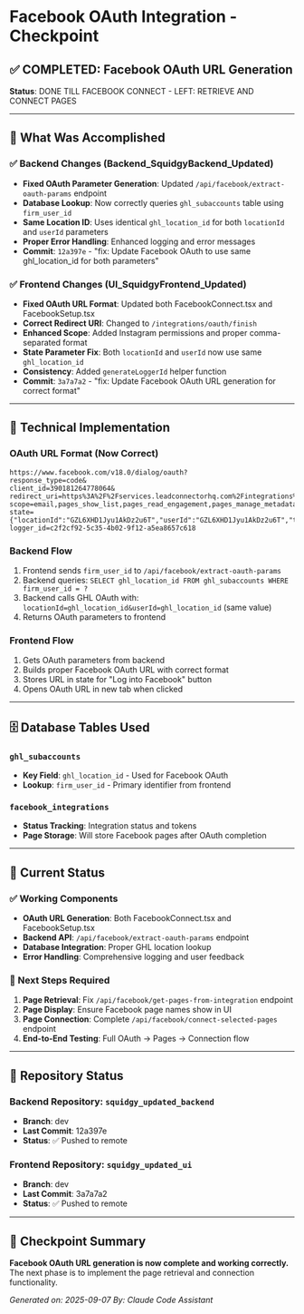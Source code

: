# Facebook OAuth Integration - Checkpoint

## ✅ COMPLETED: Facebook OAuth URL Generation

**Status**: DONE TILL FACEBOOK CONNECT - LEFT: RETRIEVE AND CONNECT PAGES

---

## 🎯 What Was Accomplished

### ✅ Backend Changes (Backend_SquidgyBackend_Updated)
- **Fixed OAuth Parameter Generation**: Updated `/api/facebook/extract-oauth-params` endpoint
- **Database Lookup**: Now correctly queries `ghl_subaccounts` table using `firm_user_id`
- **Same Location ID**: Uses identical `ghl_location_id` for both `locationId` and `userId` parameters
- **Proper Error Handling**: Enhanced logging and error messages
- **Commit**: `12a397e` - "fix: Update Facebook OAuth to use same ghl_location_id for both parameters"

### ✅ Frontend Changes (UI_SquidgyFrontend_Updated)
- **Fixed OAuth URL Format**: Updated both FacebookConnect.tsx and FacebookSetup.tsx
- **Correct Redirect URI**: Changed to `/integrations/oauth/finish`
- **Enhanced Scope**: Added Instagram permissions and proper comma-separated format
- **State Parameter Fix**: Both `locationId` and `userId` now use same `ghl_location_id`
- **Consistency**: Added `generateLoggerId` helper function
- **Commit**: `3a7a7a2` - "fix: Update Facebook OAuth URL generation for correct format"

---

## 🔧 Technical Implementation

### OAuth URL Format (Now Correct)
```
https://www.facebook.com/v18.0/dialog/oauth?
response_type=code&
client_id=390181264778064&
redirect_uri=https%3A%2F%2Fservices.leadconnectorhq.com%2Fintegrations%2Foauth%2Ffinish&
scope=email,pages_show_list,pages_read_engagement,pages_manage_metadata,pages_manage_posts,pages_manage_engagement,pages_read_user_content,business_management,public_profile,read_insights,pages_manage_ads,leads_retrieval,ads_read,pages_messaging,ads_management,instagram_basic,instagram_manage_messages,instagram_manage_comments,catalog_management&
state={"locationId":"GZL6XHD1Jyu1AkDz2u6T","userId":"GZL6XHD1Jyu1AkDz2u6T","type":"facebook","source":"squidgy_step1"}&
logger_id=c2f2cf92-5c35-4b02-9f12-a5ea8657c618
```

### Backend Flow
1. Frontend sends `firm_user_id` to `/api/facebook/extract-oauth-params`
2. Backend queries: `SELECT ghl_location_id FROM ghl_subaccounts WHERE firm_user_id = ?`
3. Backend calls GHL OAuth with: `locationId=ghl_location_id&userId=ghl_location_id` (same value)
4. Returns OAuth parameters to frontend

### Frontend Flow
1. Gets OAuth parameters from backend
2. Builds proper Facebook OAuth URL with correct format
3. Stores URL in state for "Log into Facebook" button
4. Opens OAuth URL in new tab when clicked

---

## 🗄️ Database Tables Used

### `ghl_subaccounts`
- **Key Field**: `ghl_location_id` - Used for Facebook OAuth
- **Lookup**: `firm_user_id` - Primary identifier from frontend

### `facebook_integrations`
- **Status Tracking**: Integration status and tokens
- **Page Storage**: Will store Facebook pages after OAuth completion

---

## 🚀 Current Status

### ✅ Working Components
- **OAuth URL Generation**: Both FacebookConnect.tsx and FacebookSetup.tsx
- **Backend API**: `/api/facebook/extract-oauth-params` endpoint
- **Database Integration**: Proper GHL location lookup
- **Error Handling**: Comprehensive logging and user feedback

### 🔄 Next Steps Required
1. **Page Retrieval**: Fix `/api/facebook/get-pages-from-integration` endpoint
2. **Page Display**: Ensure Facebook page names show in UI
3. **Page Connection**: Complete `/api/facebook/connect-selected-pages` endpoint
4. **End-to-End Testing**: Full OAuth → Pages → Connection flow

---

## 📁 Repository Status

### Backend Repository: `squidgy_updated_backend`
- **Branch**: dev
- **Last Commit**: 12a397e
- **Status**: ✅ Pushed to remote

### Frontend Repository: `squidgy_updated_ui`
- **Branch**: dev  
- **Last Commit**: 3a7a7a2
- **Status**: ✅ Pushed to remote

---

## 🏁 Checkpoint Summary

**Facebook OAuth URL generation is now complete and working correctly.**
The next phase is to implement the page retrieval and connection functionality.

*Generated on: 2025-09-07*
*By: Claude Code Assistant*